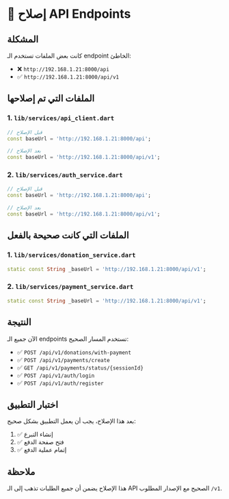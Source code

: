 # 🔧 إصلاح API Endpoints

## المشكلة
كانت بعض الملفات تستخدم الـ endpoint الخاطئ:
- ❌ `http://192.168.1.21:8000/api`
- ✅ `http://192.168.1.21:8000/api/v1`

## الملفات التي تم إصلاحها

### 1. `lib/services/api_client.dart`
```dart
// قبل الإصلاح
const baseUrl = 'http://192.168.1.21:8000/api';

// بعد الإصلاح
const baseUrl = 'http://192.168.1.21:8000/api/v1';
```

### 2. `lib/services/auth_service.dart`
```dart
// قبل الإصلاح
const baseUrl = 'http://192.168.1.21:8000/api';

// بعد الإصلاح
const baseUrl = 'http://192.168.1.21:8000/api/v1';
```

## الملفات التي كانت صحيحة بالفعل

### 1. `lib/services/donation_service.dart`
```dart
static const String _baseUrl = 'http://192.168.1.21:8000/api/v1';
```

### 2. `lib/services/payment_service.dart`
```dart
static const String _baseUrl = 'http://192.168.1.21:8000/api/v1';
```

## النتيجة

الآن جميع الـ endpoints تستخدم المسار الصحيح:
- ✅ `POST /api/v1/donations/with-payment`
- ✅ `POST /api/v1/payments/create`
- ✅ `GET /api/v1/payments/status/{sessionId}`
- ✅ `POST /api/v1/auth/login`
- ✅ `POST /api/v1/auth/register`

## اختبار التطبيق

بعد هذا الإصلاح، يجب أن يعمل التطبيق بشكل صحيح:
1. ✅ إنشاء التبرع
2. ✅ فتح صفحة الدفع
3. ✅ إتمام عملية الدفع

## ملاحظة

هذا الإصلاح يضمن أن جميع الطلبات تذهب إلى الـ API الصحيح مع الإصدار المطلوب `/v1`.
